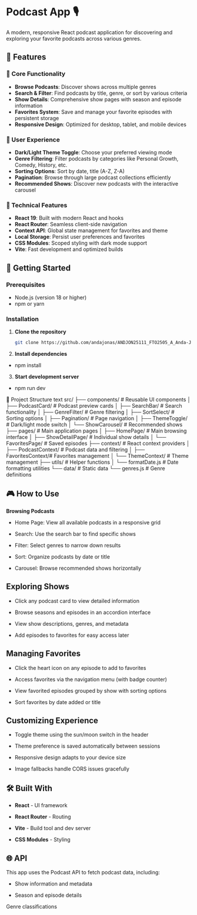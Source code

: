 # Podcast App 🎙️

A modern, responsive React podcast application for discovering and exploring your favorite podcasts across various genres.

## 🌟 Features

### 🎯 Core Functionality
- **Browse Podcasts**: Discover shows across multiple genres
- **Search & Filter**: Find podcasts by title, genre, or sort by various criteria
- **Show Details**: Comprehensive show pages with season and episode information
- **Favorites System**: Save and manage your favorite episodes with persistent storage
- **Responsive Design**: Optimized for desktop, tablet, and mobile devices

### 🎨 User Experience
- **Dark/Light Theme Toggle**: Choose your preferred viewing mode
- **Genre Filtering**: Filter podcasts by categories like Personal Growth, Comedy, History, etc.
- **Sorting Options**: Sort by date, title (A-Z, Z-A)
- **Pagination**: Browse through large podcast collections efficiently
- **Recommended Shows**: Discover new podcasts with the interactive carousel

### 📱 Technical Features
- **React 19**: Built with modern React and hooks
- **React Router**: Seamless client-side navigation
- **Context API**: Global state management for favorites and theme
- **Local Storage**: Persist user preferences and favorites
- **CSS Modules**: Scoped styling with dark mode support
- **Vite**: Fast development and optimized builds

## 🚀 Getting Started

### Prerequisites
- Node.js (version 18 or higher)
- npm or yarn

### Installation

1. **Clone the repository**
   ```bash
   git clone https://github.com/andajonas/ANDJON25111_FTO2505_A_Anda-Jonas_DJSPP.git

2. **Install dependencies**
  - npm install

3. **Start development server**  
  - npm run dev
   
📁 Project Structure
text
src/
├── components/          # Reusable UI components
│   ├── PodcastCard/     # Podcast preview cards
│   ├── SearchBar/       # Search functionality
│   ├── GenreFilter/     # Genre filtering
│   ├── SortSelect/      # Sorting options
│   ├── Pagination/      # Page navigation
│   ├── ThemeToggle/     # Dark/light mode switch
│   └── ShowCarousel/    # Recommended shows
├── pages/               # Main application pages
│   ├── HomePage/        # Main browsing interface
│   ├── ShowDetailPage/  # Individual show details
│   └── FavoritesPage/   # Saved episodes
├── context/             # React context providers
│   ├── PodcastContext/  # Podcast data and filtering
│   ├── FavoritesContext/# Favorites management
│   └── ThemeContext/    # Theme management
├── utils/               # Helper functions
│   └── formatDate.js    # Date formatting utilities
└── data/                # Static data
    └── genres.js        # Genre definitions


## 🎮 How to Use
**Browsing Podcasts**
- Home Page: View all available podcasts in a responsive grid

- Search: Use the search bar to find specific shows

- Filter: Select genres to narrow down results

- Sort: Organize podcasts by date or title

- Carousel: Browse recommended shows horizontally

## **Exploring Shows**
- Click any podcast card to view detailed information

- Browse seasons and episodes in an accordion interface

- View show descriptions, genres, and metadata

- Add episodes to favorites for easy access later

## **Managing Favorites**
- Click the heart icon on any episode to add to favorites

- Access favorites via the navigation menu (with badge counter)

- View favorited episodes grouped by show with sorting options

- Sort favorites by date added or title

## **Customizing Experience**
- Toggle theme using the sun/moon switch in the header

- Theme preference is saved automatically between sessions

- Responsive design adapts to your device size

- Image fallbacks handle CORS issues gracefully

## 🛠️ Built With
- **React** - UI framework

- **React Router** - Routing

- **Vite** - Build tool and dev server

- **CSS Modules** - Styling

## 🌐 API
This app uses the Podcast API to fetch podcast data, including:

- Show information and metadata

- Season and episode details

Genre classifications
  

